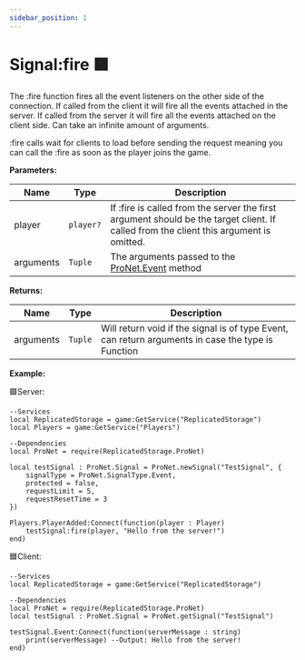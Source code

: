 ```yaml
---
sidebar_position: 1
---
```


# Signal:fire 🟪

The :fire function fires all the event listeners on the other side of the connection. If called from the client it will fire all the events attached in the server. If called from the server it will fire all the events attached on the client side. Can take an infinite amount of arguments.

:fire calls wait for clients to load before sending the request meaning you can call the :fire as soon as the player joins the game.

**Parameters:**

| Name     |Type      | Description                                     |
|----------|----------|-------------------------------------------------|
|player    |``player?``| If :fire is called from the server the first argument should be the target client. If called from the client this argument is omitted.
|arguments |``Tuple`` | The arguments passed to the [ProNet.Event](#pronetevent) method |

**Returns:**

| Name     |Type      |Description                                                                                         |
|----------|----------|----------------------------------------------------------------------------------------------------|
|arguments |``Tuple`` | Will return void if the signal is of type Event, can return arguments in case the type is Function |

**Example:**

🟩Server:
```luau
--Services
local ReplicatedStorage = game:GetService("ReplicatedStorage")
local Players = game:GetService("Players")

--Dependencies
local ProNet = require(ReplicatedStorage.ProNet)

local testSignal : ProNet.Signal = ProNet.newSignal("TestSignal", {
    signalType = ProNet.SignalType.Event,
    protected = false,
    requestLimit = 5,
    requestResetTime = 3
})

Players.PlayerAdded:Connect(function(player : Player)
    testSignal:fire(player, "Hello from the server!")
end)
```

🟦Client:
```luau
--Services
local ReplicatedStorage = game:GetService("ReplicatedStorage")

--Dependencies
local ProNet = require(ReplicatedStorage.ProNet)
local testSignal : ProNet.Signal = ProNet.getSignal("TestSignal")

testSignal.Event:Connect(function(serverMessage : string)
    print(serverMessage) --Output: Hello from the server!
end)
```